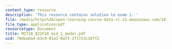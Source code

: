 ```yaml
---
content_type: resource
description: 'This resource contains solution to exam 1. '
file: /media/https%3A/open-learning-course-data-rc.s3.amazonaws.com/18-022-calculus-of-several-variables-fall-2010/78deada4b3c901a30af3271723c18ff2_MIT18_022F10_mid_1_model.pdf
file_type: application/pdf
resourcetype: Document
title: MIT18_022F10_mid_1_model.pdf
uid: 78deada4-b3c9-01a3-0af3-271723c18ff2
---
```

